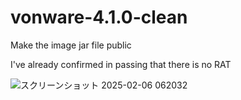 # vonware-4.1.0-clean
Make the image jar file public

I've already confirmed in passing that there is no RAT

![スクリーンショット 2025-02-06 062032](https://github.com/user-attachments/assets/bfce89a5-4ebb-4dcb-b2d0-a6fc8dbb23c7)
